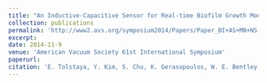 ```yaml
---
title: "An Inductive-Capacitive Sensor for Real-time Biofilm Growth Monitoring"
collection: publications
permalink: 'http://www2.avs.org/symposium2014/Papers/Paper_BI+AS+MN+NS-TuM2.html'
excerpt: 
date: 2014-11-9
venue: 'American Vacuum Society 61st International Symposium'
paperurl: 
citation: 'E. Tolstaya, Y. Kim, S. Chu, K. Gerasopoulos, W. E. Bentley, and R. Ghodssi, ”An Inductive-Capacitive Sensor for Real-time Biofilm Growth Monitoring,” American Vacuum Society 61st International Symposium, November 9-14, 2014.'
---
```


